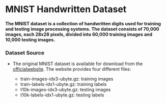 # MNIST Handwritten Dataset

#### The MNIST dataset is a collection of handwritten digits used for training and testing image processing systems. The dataset consists of 70,000 images, each 28x28 pixels, divided into 60,000 training images and 10,000 testing images.

### Dataset Source
* The original MNIST dataset is available for download from the [officialwebsite](http://yann.lecun.com/exdb/mnist/). The website provides four different files:

    * train-images-idx3-ubyte.gz: training images
    * train-labels-idx1-ubyte.gz: training labels
    * t10k-images-idx3-ubyte.gz: testing images
    * t10k-labels-idx1-ubyte.gz: testing labels


